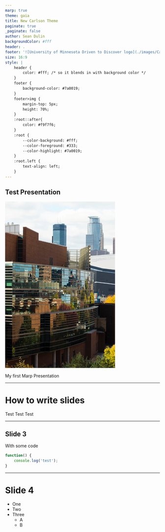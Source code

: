 ```yaml
---
marp: true
theme: gaia
title: New Carlson Theme
paginate: true
_paginate: false
author: Sean Dulin
backgroundColor: #fff
header: .
footer: '![University of Minnesota Driven to Discover logo](./images/CarlsonLogo.png)'
size: 16:9
style: |
    header {
        color: #fff; /* so it blends in with background color */
    }
    footer {
        background-color: #7a0019;
    }
    footer>img {
        margin-top: 5px;
        height: 70%;
    }
    :root::after{
        color: #f9f7f6;
    }
    :root {
        --color-background: #fff;
        --color-foreground: #333;
        --color-highlight: #7a0019;
    }
    :root.left { 
        text-align: left;
    }
---
```

<!-- 
Colors:
Maroon: #7a0019
Gold: #ffcc33
Dark Maroon: #5b0013
Dark Gold: #ffb71e
Dark Gray: #5a5a5a
Darker Gray: #333333
Medium Gray: #777677
Light Maroon: #900021
Light Gold: #ffde7a
Light Gray: #d5d6d2
Lighter Gray: #f0efee
Off White: #f9f7f6

-->
<!-- _class: lead -->
<!-- _header: "" -->
<!-- _backgroundColor: #7a0019 -->
<!-- _color: #fff -->
## Test Presentation
![bg right](./images/carlsonBuilding.png)

My first Marp Presentation



---

<!-- _class: left -->

# **How to write slides**

Test Test Test

<!-- Does this go into the speaker notes? -->

---

## Slide 3

With some code
```javascript
function() { 
    console.log('test');
}
```

---

# Slide 4
* One
* Two
* Three
    * A
    * B